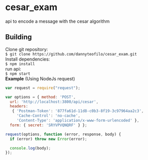 # cesar_exam
api to encode a message with the cesar algorithm
## Building
Clone git repository:<br>
```$ git clone https://github.com/dannyteofilo/cesar_exam.git```  
Install dependencies:<br>
```$ npm install```<br>
run api:<br>
```$ npm start```<br>
**Example** (Using NodeJs request)
```javascript
var request = require("request");

var options = { method: 'POST',
  url: 'http://localhost:3800/api/cesar',
  headers: 
   { 'Postman-Token': '877fa61d-11d8-c0b3-8f19-3c97964aa2c3',
     'Cache-Control': 'no-cache',
     'Content-Type': 'application/x-www-form-urlencoded' },
  form: { secret: 'SRYVPVQNQRF' } };

request(options, function (error, response, body) {
  if (error) throw new Error(error);

  console.log(body);
});
```

